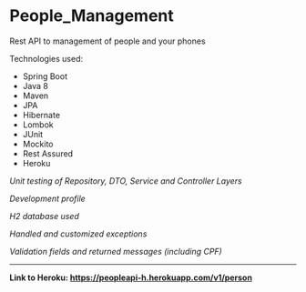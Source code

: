 # People_Management
Rest API to management of people and your phones

Technologies used:
- Spring Boot
- Java 8
- Maven
- JPA
- Hibernate
- Lombok
- JUnit
- Mockito
- Rest Assured
- Heroku

_Unit testing of Repository, DTO, Service and Controller Layers_

_Development profile_

_H2 database used_

_Handled and customized exceptions_

_Validation fields and returned messages (including CPF)_

------------------------------------------------------------------------------------------------

**Link to Heroku: https://peopleapi-h.herokuapp.com/v1/person**
